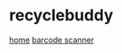 # recyclebuddy
[home](https://rajdashora.github.io/recyclebuddy/)
[barcode scanner](https://rajdashora.github.io/recyclebuddy/barcodescanner.html)

